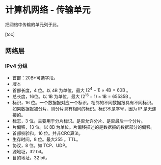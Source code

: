 # 计算机网络 - 传输单元

把网络中传输的单元列于此。

[toc]

## 网络层

### IPv4 分组

- 首部：20B+可选字段。
- 版本
- 首部长度，4 位。以 4B 为单位，最大 $(2^4-1)\times 4\text{B}=60\text{B}$ 。
- 总长度，16位。以 1B 为单位，最大 $(2^{16}-1)\times 1\text{B}=65535\text{B}$ 。
- 标识，16 位。一个数据报对应一个标识，相邻的不同数据报具有不同标识。如果数据报被分片，则分片具有相同的标识。标识不是序号，因为 IP 是无连接的。
- 标志，3 位。主要用于分片标识。是否允许分片、是否最后一个分片。
- 片偏移，13 位。以 8B 为单位。片偏移描述的是数据报的数据部分的偏移。
- 首部校验和，16 位。并非CRC算法。
- 生存时间，8 位。最大255 。TTL。
- 协议，8 位。如 TCP、UDP。
- 源地址，32 bit。
- 目的地址，32 bit。